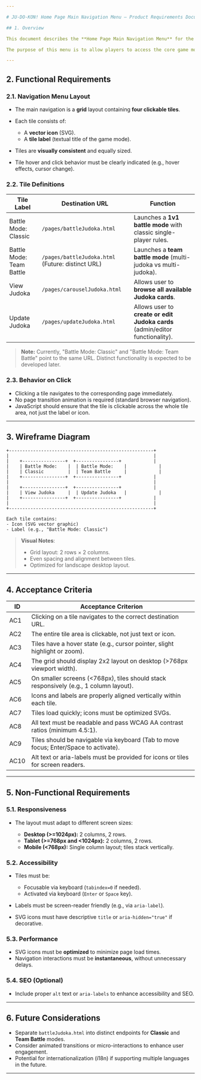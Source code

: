 ```yaml
---

# JU-DO-KON! Home Page Main Navigation Menu – Product Requirements Document (PRD)

## 1. Overview

This document describes the **Home Page Main Navigation Menu** for the JU-DO-KON! web-based judo-themed card battle game.

The purpose of this menu is to allow players to access the core game modes quickly and intuitively. The navigation is presented as a grid of clickable tiles, each leading to a different game mode or utility.

---
```


## 2. Functional Requirements

### 2.1. Navigation Menu Layout

* The main navigation is a **grid** layout containing **four clickable tiles**.
* Each tile consists of:

  * A **vector icon** (SVG).
  * A **tile label** (textual title of the game mode).
* Tiles are **visually consistent** and equally sized.
* Tile hover and click behavior must be clearly indicated (e.g., hover effects, cursor change).

### 2.2. Tile Definitions

| Tile Label               | Destination URL                                   | Function                                                                     |
| ------------------------ | ------------------------------------------------- | ---------------------------------------------------------------------------- |
| Battle Mode: Classic     | `/pages/battleJudoka.html`                        | Launches a **1v1 battle mode** with classic single-player rules.             |
| Battle Mode: Team Battle | `/pages/battleJudoka.html` (Future: distinct URL) | Launches a **team battle mode** (multi-judoka vs multi-judoka).              |
| View Judoka              | `/pages/carouselJudoka.html`                      | Allows user to **browse all available Judoka cards**.                        |
| Update Judoka            | `/pages/updateJudoka.html`                        | Allows user to **create or edit Judoka cards** (admin/editor functionality). |

> **Note:** Currently, "Battle Mode: Classic" and "Battle Mode: Team Battle" point to the same URL. Distinct functionality is expected to be developed later.

### 2.3. Behavior on Click

* Clicking a tile navigates to the corresponding page immediately.
* No page transition animation is required (standard browser navigation).
* JavaScript should ensure that the tile is clickable across the whole tile area, not just the label or icon.

---

## 3. Wireframe Diagram

```
+------------------------------------------------------+
|                                                      |
|    +----------------+  +----------------+            |
|    | Battle Mode:    |  | Battle Mode:    |            |
|    | Classic         |  | Team Battle     |            |
|    +----------------+  +----------------+            |
|                                                      |
|    +----------------+  +----------------+            |
|    | View Judoka     |  | Update Judoka   |            |
|    +----------------+  +----------------+            |
|                                                      |
+------------------------------------------------------+

Each tile contains:
- Icon (SVG vector graphic)
- Label (e.g., "Battle Mode: Classic")
```

> **Visual Notes**:
>
> * Grid layout: 2 rows × 2 columns.
> * Even spacing and alignment between tiles.
> * Optimized for landscape desktop layout.

---

## 4. Acceptance Criteria

| ID   | Acceptance Criterion                                                                  |
| ---- | ------------------------------------------------------------------------------------- |
| AC1  | Clicking on a tile navigates to the correct destination URL.                          |
| AC2  | The entire tile area is clickable, not just text or icon.                             |
| AC3  | Tiles have a hover state (e.g., cursor pointer, slight highlight or zoom).            |
| AC4  | The grid should display 2x2 layout on desktop (>768px viewport width).                |
| AC5  | On smaller screens (<768px), tiles should stack responsively (e.g., 1 column layout). |
| AC6  | Icons and labels are properly aligned vertically within each tile.                    |
| AC7  | Tiles load quickly; icons must be optimized SVGs.                                     |
| AC8  | All text must be readable and pass WCAG AA contrast ratios (minimum 4.5:1).           |
| AC9  | Tiles should be navigable via keyboard (Tab to move focus; Enter/Space to activate).  |
| AC10 | Alt text or aria-labels must be provided for icons or tiles for screen readers.       |

---

## 5. Non-Functional Requirements

### 5.1. Responsiveness

* The layout must adapt to different screen sizes:

  * **Desktop (>=1024px):** 2 columns, 2 rows.
  * **Tablet (>=768px and <1024px):** 2 columns, 2 rows.
  * **Mobile (<768px):** Single column layout; tiles stack vertically.

### 5.2. Accessibility

* Tiles must be:

  * Focusable via keyboard (`tabindex=0` if needed).
  * Activated via keyboard (`Enter` or `Space` key).
* Labels must be screen-reader friendly (e.g., via `aria-label`).
* SVG icons must have descriptive `title` or `aria-hidden="true"` if decorative.

### 5.3. Performance

* SVG icons must be **optimized** to minimize page load times.
* Navigation interactions must be **instantaneous**, without unnecessary delays.

### 5.4. SEO (Optional)

* Include proper `alt` text or `aria-labels` to enhance accessibility and SEO.

---

## 6. Future Considerations

* Separate `battleJudoka.html` into distinct endpoints for **Classic** and **Team Battle** modes.
* Consider animated transitions or micro-interactions to enhance user engagement.
* Potential for internationalization (i18n) if supporting multiple languages in the future.

---
